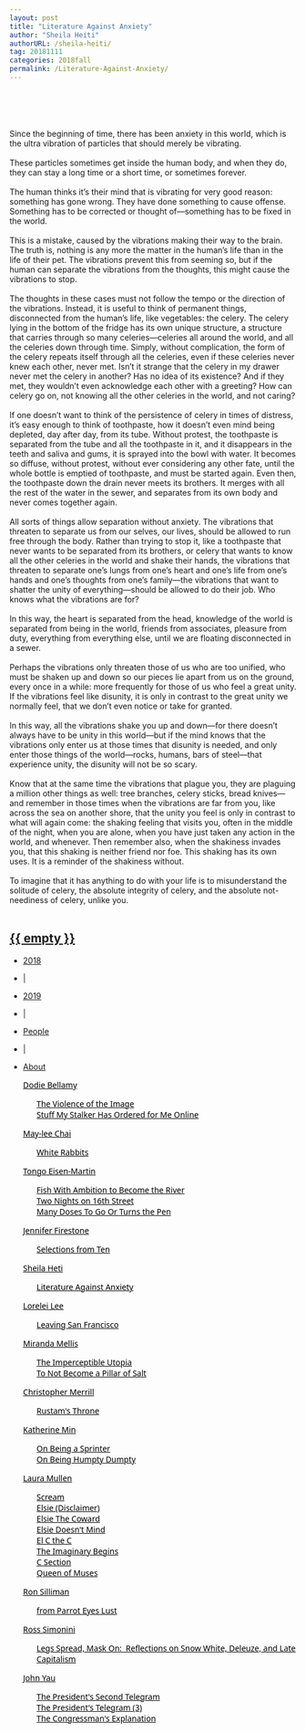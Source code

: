 ```yaml
---
layout: post
title: "Literature Against Anxiety"
author: "Sheila Heiti"
authorURL: /sheila-heiti/
tag: 20181111
categories: 2018fall
permalink: /Literature-Against-Anxiety/
---
```


<br><br>
<br><br>
Since the beginning of time, there has been anxiety in this world, which is the ultra vibration of particles that should merely be vibrating.
<br>
<br>
These particles sometimes get inside the human body, and when they do, they can stay a long time or a short time, or sometimes forever.
<br>
<br>
The human thinks it’s their mind that is vibrating for very good reason: something has gone wrong. They have done something to cause offense. Something has to be corrected or thought of—something has to be fixed in the world.
<br>
<br>
This is a mistake, caused by the vibrations making their way to the brain. The truth is, nothing is any more the matter in the human’s life than in the life of their pet. The vibrations prevent this from seeming so, but if the human can separate the vibrations from the thoughts, this might cause the vibrations to stop.
<br>
<br>
The thoughts in these cases must not follow the tempo or the direction of the vibrations. Instead, it is useful to think of permanent things, disconnected from the human’s life, like vegetables: the celery. The celery lying in the bottom of the fridge has its own unique structure, a structure that carries through so many celeries—celeries all around the world, and all the celeries down through time. Simply, without complication, the form of the celery repeats itself through all the celeries, even if these celeries never knew each other, never met. Isn’t it strange that the celery in my drawer never met the celery in another? Has no idea of its existence? And if they met, they wouldn’t even acknowledge each other with a greeting? How can celery go on, not knowing all the other celeries in the world, and not caring?
<br>
<br>
If one doesn’t want to think of the persistence of celery in times of distress, it’s easy enough to think of toothpaste, how it doesn’t even mind being depleted, day after day, from its tube. Without protest, the toothpaste is separated from the tube and all the toothpaste in it, and it disappears in the teeth and saliva and gums, it is sprayed into the bowl with water. It becomes so diffuse, without protest, without ever considering any other fate, until the whole bottle is emptied of toothpaste, and must be started again. Even then, the toothpaste down the drain never meets its brothers. It merges with all the rest of the water in the sewer, and separates from its own body and never comes together again.
<br>
<br>
All sorts of things allow separation without anxiety. The vibrations that threaten to separate us from our selves, our lives, should be allowed to run free through the body. Rather than trying to stop it, like a toothpaste that never wants to be separated from its brothers, or celery that wants to know all the other celeries in the world and shake their hands, the vibrations that threaten to separate one’s lungs from one’s heart and one’s life from one’s hands and one’s thoughts from one’s family—the vibrations that want to shatter the unity of everything—should be allowed to do their job. Who knows what the vibrations are for?
<br>
<br>
In this way, the heart is separated from the head, knowledge of the world is separated from being in the world, friends from associates, pleasure from duty, everything from everything else, until we are floating disconnected in a sewer.
<br>
<br>
Perhaps the vibrations only threaten those of us who are too unified, who must be shaken up and down so our pieces lie apart from us on the ground, every once in a while: more frequently for those of us who feel a great unity. If the vibrations feel like disunity, it is only in contrast to the great unity we normally feel, that we don’t even notice or take for granted.
<br>
<br>
In this way, all the vibrations shake you up and down—for there doesn’t always have to be unity in this world—but if the mind knows that the vibrations only enter us at those times that disunity is needed, and only enter those things of the world—rocks, humans, bars of steel—that experience unity, the disunity will not be so scary.
<br>
<br>
Know that at the same time the vibrations that plague you, they are plaguing a million other things as well: tree branches, celery sticks, bread knives—and remember in those times when the vibrations are far from you, like across the sea on another shore, that the unity you feel is only in contrast to what will again come: the shaking feeling that visits you, often in the middle of the night, when you are alone, when you have just taken any action in the world, and whenever. Then remember also, when the shakiness invades you, that this shaking is neither friend nor foe. This shaking has its own uses. It is a reminder of the shakiness without.
<br>
<br>
To imagine that it has anything to do with your life is to misunderstand the solitude of celery, the absolute integrity of celery, and the absolute not-neediness of celery, unlike you.
<br><br>

<!-- End of page -->
<!-- Start of Bottom Footer -->

<nav class="nav justify-content-center" style="box-shadow: 0 2px 2px -2px rgba(0,0,0,0);">
  <div class="nav-container">
    <a href="{{ site.baseurl }}/">
      <h2 class="nav-title">{{ empty }}</h2>
    </a>
    <ul style="position: relative">
      <!-- <li><a href="{{ site.baseurl }}/">Issue</a></li> -->
      <li class="nav-item"><a class="nav-link" href="{{ '/2018-fall' | prepend: site.baseurl }}">2018</a></li>
      <li class="nav-item"><p>|</p></li>
      <li class="nav-item"><a class="nav-link" href="{{ '/2019-fall' | prepend: site.baseurl }}">2019</a></li>
      <li class="nav-item"><p>|</p></li>
      <li class="nav-item"><a class="nav-link" href="{{ '/people' | prepend: site.baseurl }}">People</a></li>
      <li class="nav-item"><p>|</p></li>
      <li class="nav-item"><a class="nav-link" href="{{ '/about' | prepend: site.baseurl }}">About</a></li>
    </ul>
  </div>
</nav>

<div class="container">

  <section id="sec1">
    <div class="row">
      <div class="col-md-3">
        <ul>
          <li style="font-family: 'Work Sans','Segoe UI',Helvetica,Arial,sans-serif;list-style-type: none;"><a style="color:#000;" href="{{site.baseurl}}/dodie-bellamy/">Dodie Bellamy</a></li>
          <ul>
            <li style="font-family: 'Work Sans','Segoe UI',Helvetica,Arial,sans-serif;list-style-type: none;"><a style="color:#000;" href="{{site.baseurl}}/The-Violence-of-the-Image/">The Violence of the Image</a></li>
            <li style="font-family: 'Work Sans','Segoe UI',Helvetica,Arial,sans-serif;list-style-type: none;"><a style="color:#000;" href="{{site.baseurl}}/Stuff-My-Stalker-Has-Ordered-for-Me-Online/">Stuff My Stalker Has Ordered for Me Online</a></li>
          </ul>
        </ul>
      </div>
      <div class="col-md-3">
        <ul>
          <li style="font-family: 'Work Sans','Segoe UI',Helvetica,Arial,sans-serif;list-style-type: none;"><a style="color:#000;" href="{{site.baseurl}}/may-lee-chai/">May-lee Chai</a></li>
          <ul>
            <li style="font-family: 'Work Sans','Segoe UI',Helvetica,Arial,sans-serif;list-style-type: none;"><a style="color:#000;" href="{{site.baseurl}}/White-Rabbits/">White Rabbits</a></li>
          </ul>
        </ul>
      </div>
      <div class="col-md-3">
        <ul>
          <li style="font-family: 'Work Sans','Segoe UI',Helvetica,Arial,sans-serif;list-style-type: none;"><a style="color:#000;" href="{{site.baseurl}}/tongo-eisen-martin/">Tongo Eisen-Martin</a></li>
          <ul>
            <li style="font-family: 'Work Sans','Segoe UI',Helvetica,Arial,sans-serif;list-style-type: none;"><a style="color:#000;" href="{{site.baseurl}}/Fish-With-Ambition-to-Become-the-River/">Fish With Ambition to Become the River</a></li>
            <li style="font-family: 'Work Sans','Segoe UI',Helvetica,Arial,sans-serif;list-style-type: none;"><a style="color:#000;" href="{{site.baseurl}}/Two-Nights-on-16th-Street/">Two Nights on 16th Street</a></li>
            <li style="font-family: 'Work Sans','Segoe UI',Helvetica,Arial,sans-serif;list-style-type: none;"><a style="color:#000;" href="{{site.baseurl}}/Many-Does-To-Go-Or-Turns-The-Pen/">Many Doses To Go Or Turns the Pen</a></li>
          </ul>
        </ul>
      </div>
      <div class="col-md-3">
        <ul>
          <li style="font-family: 'Work Sans','Segoe UI',Helvetica,Arial,sans-serif;list-style-type: none;"><a style="color:#000;" href="{{site.baseurl}}/jennifer-firestone/">Jennifer Firestone</a></li>
          <ul>
            <li style="font-family: 'Work Sans','Segoe UI',Helvetica,Arial,sans-serif;list-style-type: none;"><a style="color:#000;" href="{{site.baseurl}}/Selections-from-Ten/">Selections from Ten</a></li>
          </ul>
        </ul>
      </div>
    </div>
  </section>
  <section id="sec2">
    <div class="row">
      <div class="col-md-3">
        <ul>
          <li style="font-family: 'Work Sans','Segoe UI',Helvetica,Arial,sans-serif;list-style-type: none;"><a style="color:#000;" href="{{site.baseurl}}/sheila-heti/">Sheila Heti</a></li>
          <ul>
            <li style="font-family: 'Work Sans','Segoe UI',Helvetica,Arial,sans-serif;list-style-type: none;"><a style="color:#000;" href="{{site.baseurl}}/Literature-Against-Anxiety/">Literature Against Anxiety</a></li>
          </ul>
        </ul>
      </div>
      <div class="col-md-3">
        <ul>
          <li style="font-family: 'Work Sans','Segoe UI',Helvetica,Arial,sans-serif;list-style-type: none;"><a style="color:#000;" href="{{site.baseurl}}/lorelei-lee/">Lorelei Lee</a></li>
          <ul>
            <li style="font-family: 'Work Sans','Segoe UI',Helvetica,Arial,sans-serif;list-style-type: none;"><a style="color:#000;" href="{{site.baseurl}}/Leaving-San-Francisco/">Leaving San Francisco</a></li>
          </ul>
        </ul>
      </div>
      <div class="col-md-3">
        <ul>
          <li style="font-family: 'Work Sans','Segoe UI',Helvetica,Arial,sans-serif;list-style-type: none;"><a style="color:#000;" href="{{site.baseurl}}/miranda-mellis/">Miranda Mellis</a></li>
          <ul>
            <li style="font-family: 'Work Sans','Segoe UI',Helvetica,Arial,sans-serif;list-style-type: none;"><a style="color:#000;" href="{{site.baseurl}}/The-Imperceptible-Utopia/">The Imperceptible Utopia</a></li>
            <li style="font-family: 'Work Sans','Segoe UI',Helvetica,Arial,sans-serif;list-style-type: none;"><a style="color:#000;" href="{{site.baseurl}}/To-Not-Become-a-Pillar-of-Salt/">To Not Become a Pillar of Salt</a></li>
          </ul>
        </ul>
      </div>
      <div class="col-md-3">
        <ul>
          <li style="font-family: 'Work Sans','Segoe UI',Helvetica,Arial,sans-serif;list-style-type: none;"><a style="color:#000;" href="{{site.baseurl}}/christopher-merrill/">Christopher Merrill</a></li>
          <ul>
            <li style="font-family: 'Work Sans','Segoe UI',Helvetica,Arial,sans-serif;list-style-type: none;"><a style="color:#000;" href="{{site.baseurl}}/Rustams-Throne/">Rustam's Throne</a></li>
          </ul>
        </ul>
      </div>
    </div>
  </section>
  <section id="sec3">
    <div class="row">
      <div class="col-md-3">
        <ul>
          <li style="font-family: 'Work Sans','Segoe UI',Helvetica,Arial,sans-serif;list-style-type: none;"><a style="color:#000;" href="{{site.baseurl}}/katherine-min/">Katherine Min</a></li>
          <ul>
            <li style="font-family: 'Work Sans','Segoe UI',Helvetica,Arial,sans-serif;list-style-type: none;"><a style="color:#000;" href="{{site.baseurl}}/On-Being-a-Sprinter/">On Being a Sprinter</a></li>
            <li style="font-family: 'Work Sans','Segoe UI',Helvetica,Arial,sans-serif;list-style-type: none;"><a style="color:#000;" href="{{site.baseurl}}/On-Being-Humpty-Dumpty/">On Being Humpty Dumpty</a></li>
          </ul>
        </ul>
      </div>
      <div class="col-md-3">
        <ul>
          <li style="font-family: 'Work Sans','Segoe UI',Helvetica,Arial,sans-serif;list-style-type: none;"><a style="color:#000;" href="{{site.baseurl}}/laura-mullen/">Laura Mullen</a></li>
          <ul>
            <li style="font-family: 'Work Sans','Segoe UI',Helvetica,Arial,sans-serif;list-style-type: none;"><a style="color:#000;" href="{{site.baseurl}}/Scream/">Scream</a></li>
            <li style="font-family: 'Work Sans','Segoe UI',Helvetica,Arial,sans-serif;list-style-type: none;"><a style="color:#000;" href="{{site.baseurl}}/Elsie-Disclaimer/">Elsie (Disclaimer)</a></li>
            <li style="font-family: 'Work Sans','Segoe UI',Helvetica,Arial,sans-serif;list-style-type: none;"><a style="color:#000;" href="{{site.baseurl}}/Elsie-The-Coward/">Elsie The Coward</a></li>
            <li style="font-family: 'Work Sans','Segoe UI',Helvetica,Arial,sans-serif;list-style-type: none;"><a style="color:#000;" href="{{site.baseurl}}/Elsie-Doesnt-Mind/">Elsie Doesn't Mind</a></li>
            <li style="font-family: 'Work Sans','Segoe UI',Helvetica,Arial,sans-serif;list-style-type: none;"><a style="color:#000;" href="{{site.baseurl}}/El-C-the-C/">El C the C</a></li>
            <li style="font-family: 'Work Sans','Segoe UI',Helvetica,Arial,sans-serif;list-style-type: none;"><a style="color:#000;" href="{{site.baseurl}}/The-Imaginary-Begins/">The Imaginary Begins</a></li>
            <li style="font-family: 'Work Sans','Segoe UI',Helvetica,Arial,sans-serif;list-style-type: none;"><a style="color:#000;" href="{{site.baseurl}}/C-Section/">C Section</a></li>
            <li style="font-family: 'Work Sans','Segoe UI',Helvetica,Arial,sans-serif;list-style-type: none;"><a style="color:#000;" href="{{site.baseurl}}/Queen-of-Muses/">Queen of Muses</a></li>
          </ul>
        </ul>
      </div>
      <div class="col-md-3">
        <ul>
          <li style="font-family: 'Work Sans','Segoe UI',Helvetica,Arial,sans-serif;list-style-type: none;"><a style="color:#000;" href="{{site.baseurl}}/ron-silliman/">Ron Silliman</a></li>
          <ul>
            <li style="font-family: 'Work Sans','Segoe UI',Helvetica,Arial,sans-serif;list-style-type: none;"><a style="color:#000;" href="{{site.baseurl}}/from-Parrot-Eyes-Lust/">from Parrot Eyes Lust</a></li>
          </ul>
        </ul>
      </div>
      <div class="col-md-3">
        <ul>
          <li style="font-family: 'Work Sans','Segoe UI',Helvetica,Arial,sans-serif;list-style-type: none;"><a style="color:#000;" href="{{site.baseurl}}/ross-simonini/">Ross Simonini</a></li>
          <ul>
            <li style="font-family: 'Work Sans','Segoe UI',Helvetica,Arial,sans-serif;list-style-type: none;"><a style="color:#000;" href="{{site.baseurl}}/Interview-with-Paul-McCarthy/">Legs Spread, Mask On:  Reflections on Snow White, Deleuze, and Late Capitalism</a></li>
          </ul>
        </ul>
      </div>
    </div>
  </section>
  <section id="sec4">
    <div class="row">
      <div class="col-md-3">
        <ul>
          <li style="font-family: 'Work Sans','Segoe UI',Helvetica,Arial,sans-serif;list-style-type: none;"><a style="color:#000;" href="{{site.baseurl}}/john-yau/">John Yau</a></li>
          <ul>
            <li style="font-family: 'Work Sans','Segoe UI',Helvetica,Arial,sans-serif;list-style-type: none;"><a style="color:#000;" href="{{site.baseurl}}/The-Presidents-Second-Telegram/">The President's Second Telegram</a></li>
            <li style="font-family: 'Work Sans','Segoe UI',Helvetica,Arial,sans-serif;list-style-type: none;"><a style="color:#000;" href="{{site.baseurl}}/The-Presidents-Telegram-3/">The President's Telegram (3)</a></li>
            <li style="font-family: 'Work Sans','Segoe UI',Helvetica,Arial,sans-serif;list-style-type: none;"><a style="color:#000;" href="{{site.baseurl}}/The-Congressmans-Explination/">The Congressman's Explanation</a></li>
          </ul>
        </ul>
      </div>
    </div>
  </section>
</div>